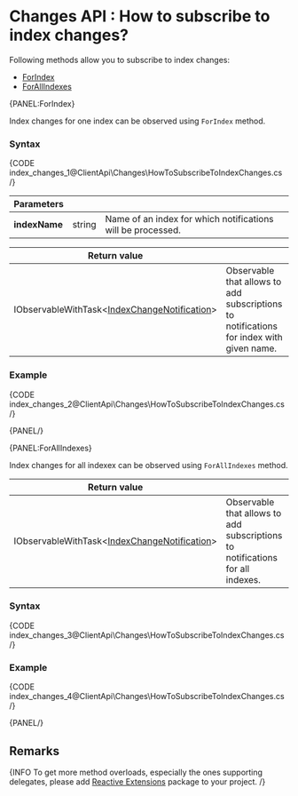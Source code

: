 # Changes API : How to subscribe to index changes?

Following methods allow you to subscribe to index changes:

- [ForIndex](../../client-api/changes/how-to-subscribe-to-index-changes#forindex)
- [ForAllIndexes](../../client-api/changes/how-to-subscribe-to-index-changes#forallindexes)

{PANEL:ForIndex}

Index changes for one index can be observed using `ForIndex` method.

### Syntax

{CODE index_changes_1@ClientApi\Changes\HowToSubscribeToIndexChanges.cs /}

| Parameters | | |
| ------------- | ------------- | ----- |
| **indexName** | string | Name of an index for which notifications will be processed. |

| Return value | |
| ------------- | ----- |
| IObservableWithTask<[IndexChangeNotification](../../glossary/index-change-notification)> | Observable that allows to add subscriptions to notifications for index with given name. |

### Example

{CODE index_changes_2@ClientApi\Changes\HowToSubscribeToIndexChanges.cs /}

{PANEL/}

{PANEL:ForAllIndexes}

Index changes for all indexex can be observed using `ForAllIndexes` method.

| Return value | |
| ------------- | ----- |
| IObservableWithTask<[IndexChangeNotification](../../glossary/index-change-notification)> | Observable that allows to add subscriptions to notifications for all indexes. |

### Syntax

{CODE index_changes_3@ClientApi\Changes\HowToSubscribeToIndexChanges.cs /}

### Example

{CODE index_changes_4@ClientApi\Changes\HowToSubscribeToIndexChanges.cs /}

{PANEL/}

## Remarks

{INFO To get more method overloads, especially the ones supporting delegates, please add [Reactive Extensions](http://nuget.org/packages/Rx-Main) package to your project. /}

